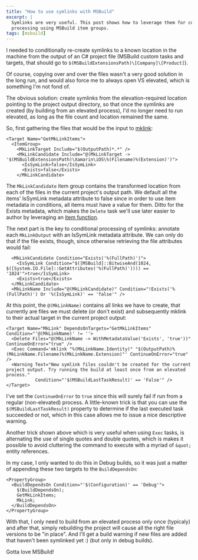 ```yaml
---
title: "How to use symlinks with MSBuild"
excerpt: |
  Symlinks are very useful. This post shows how to leverage them for conditional 
  processing using MSBuild item groups.
tags: [msbuild]
---
```

I needed to conditionally re-create symlinks to a known location in the machine from the output of an C# project file (MSBuild custom tasks and targets, that should go to `$(MSBuildExtensionsPath)\[Company]\[Product]`).

Of course, copying over and over the files wasn't a very good solution in the long run, and would also force me to always open VS elevated, which is something I'm not fond of. 

The obvious solution: create symlinks from the elevation-required location pointing to the project output directory, so that once the symlinks are created (by building from an elevated process), I'd no longer need to run elevated, as long as the file count and location remained the same.

So, first gathering the files that would be the input to [mklink](https://technet.microsoft.com/en-us/library/cc753194.aspx):

    <Target Name="GetMkLinkItems">
      <ItemGroup>
        <MkLinkTarget Include="$(OutputPath)*.*" />
        <MkLinkCandidate Include="@(MkLinkTarget -> '$(MSBuildExtensionsPath)\Xamarin\iOS\%(Filename)%(Extension)')">
          <IsSymLink>false</IsSymLink>
          <Exists>false</Exists>
        </MkLinkCandidate>

The `MkLinkCandidate` item group contains the transformed location from each of the files in the current project's output path. We default all the items' IsSymLink metadata attribute to false since in order to use item metadata in conditions, all items must have a value for them. Ditto for the Exists metadata, which makes the `Delete` task we'll use later easier to author by leveraging an [item function](https://msdn.microsoft.com/en-us/library/ee886422.aspx).

The next part is the key to conditional processing of symlinks: annotate each `MkLinkOutput` with an IsSymLink metadata attribute. We can only do that if the file exists, though, since otherwise retrieving the file attributes would fail:

      <MkLinkCandidate Condition="Exists('%(FullPath)')">
        <IsSymLink Condition="$([MSBuild]::BitwiseAnd(1024, $([System.IO.File]::GetAttributes('%(FullPath)')))) == '1024'">true</IsSymLink>
        <Exists>true</Exists>
      </MkLinkCandidate>
      <MkLinkName Include="@(MkLinkCandidate)" Condition="!Exists('%(FullPath)') Or '%(IsSymLink)' == 'false'" />
 
At this point, the `@(MkLinkName)` contains all links we have to create, that currently are files we must delete (or don't exist) and subsequently mklink to their actual target in the current project output:

    <Target Name="MkLink" DependsOnTargets="GetMkLinkItems" Condition="'@(MkLinkName)' != ''>
      <Delete Files="@(MkLinkName -> WithMetadataValue('Exists', 'true'))" ContinueOnError="true" />
      <Exec Command='mklink "%(MkLinkName.Identity)" "$(OutputPath)%(MkLinkName.Filename)%(MkLinkName.Extension)"' ContinueOnError="true" />
      <Warning Text="New symlink files couldn't be created for the current project output. Try running the build at least once from an elevated process."
               Condition="'$(MSBuildLastTaskResult)' == 'False'" />
    </Target>  

I've set the `ContinueOnError` to `true` since this will surely fail if run from a regular (non-elevated) process. A little-known trick is that you can use the `$(MSBuildLastTaskResult)` property to determine if the last executed task succeeded or not, which in this case allows me to issue a nice descriptive warning.

Another trick shown above which is very useful when using `Exec` tasks, is alternating the use of single quotes and double quotes, which is makes it possible to avoid cluttering the command to execute with a myriad of `&quot;` entity references.

In my case, I only wanted to do this in Debug builds, so it was just a matter of appending these two targets to the `BuildDependsOn`:

    <PropertyGroup>
      <BuildDependsOn Condition="'$(Configuration)' == 'Debug'">
        $(BuildDependsOn);
        GetMkLinkItems;
        MkLink;
      </BuildDependsOn>
    </PropertyGroup>

With that, I only need to build from an elevated process only once (typicaly) and after that, simply rebuilding the project will cause all the right file versions to be "in place". And I'll get a build warning if new files are added that haven't been symlinked yet :) (but only in debug builds).

Gotta love MSBuild!